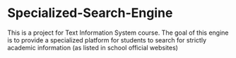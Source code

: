 # Specialized-Search-Engine
This is a project for Text Information System course. The goal of this engine is to provide a specialized platform for students to search for strictly academic information (as listed in school official websites)
